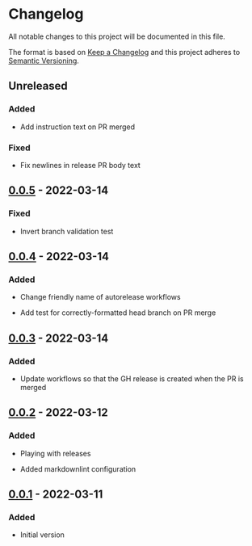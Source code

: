# Changelog

All notable changes to this project will be documented in this file.

The format is based on [Keep a Changelog](http://keepachangelog.com/)
and this project adheres to [Semantic Versioning](http://semver.org/).

## Unreleased

### Added

- Add instruction text on PR merged

### Fixed

- Fix newlines in release PR body text

## [0.0.5] - 2022-03-14

### Fixed

- Invert branch validation test

## [0.0.4] - 2022-03-14

### Added

- Change friendly name of autorelease workflows

- Add test for correctly-formatted head branch on PR merge

## [0.0.3] - 2022-03-14

### Added

- Update workflows so that the GH release is created when the PR is merged

## [0.0.2] - 2022-03-12

### Added

- Playing with releases

- Added markdownlint configuration

## [0.0.1] - 2022-03-11

### Added

- Initial version

[0.0.5]: https://github.com/release-flow/keep-a-changelog-action-example/compare/v0.0.4...v0.0.5

[0.0.4]: https://github.com/release-flow/keep-a-changelog-action-example/compare/v0.0.3...v0.0.4

[0.0.3]: https://github.com/release-flow/keep-a-changelog-action-example/compare/v0.0.2...v0.0.3

[0.0.2]: https://github.com/release-flow/keep-a-changelog-action-example/compare/v0.0.1...v0.0.2

[0.0.1]: https://github.com/release-flow/keep-a-changelog-action-example/releases/tag/v0.0.1
